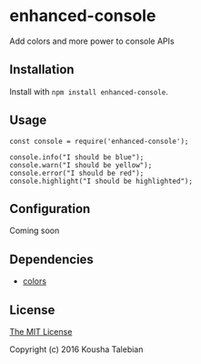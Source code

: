 # enhanced-console
Add colors and more power to console APIs

## Installation
Install with `npm install enhanced-console`.

## Usage
    const console = require('enhanced-console');

    console.info("I should be blue");
    console.warn("I should be yellow");
    console.error("I should be red");
    console.highlight("I should be highlighted");

## Configuration
Coming soon

## Dependencies

- [colors](https://github.com/Marak/colors.js)

## License

[The MIT License](http://opensource.org/licenses/MIT)

Copyright (c) 2016 Kousha Talebian
